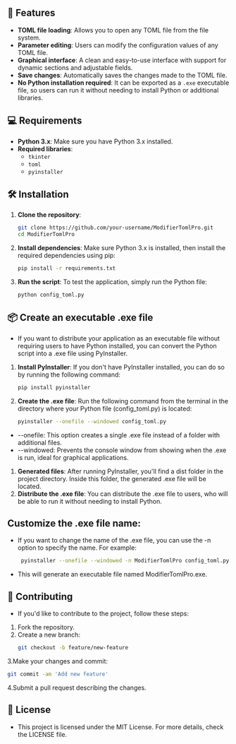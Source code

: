 ## 🚀 Features

- **TOML file loading**: Allows you to open any TOML file from the file system.
- **Parameter editing**: Users can modify the configuration values of any TOML file.
- **Graphical interface**: A clean and easy-to-use interface with support for dynamic sections and adjustable fields.
- **Save changes**: Automatically saves the changes made to the TOML file.
- **No Python installation required**: It can be exported as a `.exe` executable file, so users can run it without needing to install Python or additional libraries.

## 💻 Requirements

- **Python 3.x**: Make sure you have Python 3.x installed.
- **Required libraries**:
  - `tkinter`
  - `toml`
  - `pyinstaller`

## 🛠 Installation

1. **Clone the repository**:
   ```bash
   git clone https://github.com/your-username/ModifierTomlPro.git
   cd ModifierTomlPro

2. **Install dependencies**: Make sure Python 3.x is installed, then install the required dependencies using pip:
   ```bash
   pip install -r requirements.txt

3. **Run the script**: To test the application, simply run the Python file:
   ```bash
   python config_toml.py
   ```
## 📦 Create an executable .exe file


- If you want to distribute your application as an executable file without requiring users to have Python installed, you can convert the Python script into a .exe file using PyInstaller.

1. **Install PyInstaller**: If you don't have PyInstaller installed, you can do so by running the following command:
   ```bash
   pip install pyinstaller

2. **Create the .exe file**: Run the following command from the terminal in the directory where your Python file (config_toml.py) is located:
   ```bash
   pyinstaller --onefile --windowed config_toml.py
   ```
- --onefile: This option creates a single .exe file instead of a folder with additional files.
- --windowed: Prevents the console window from showing when the .exe is run, ideal for graphical applications.
  
1. **Generated files**: After running PyInstaller, you'll find a dist folder in the project directory. Inside this folder, the generated .exe file will be located.
2. **Distribute the .exe file**: You can distribute the .exe file to users, who will be able to run it without needing to install Python.

## Customize the .exe file name:
- If you want to change the name of the .exe file, you can use the -n option to specify the name. For example:
  ```bash
   pyinstaller --onefile --windowed -n ModifierTomlPro config_toml.py
   ```
- This will generate an executable file named ModifierTomlPro.exe.

## 🤝 Contributing

- If you'd like to contribute to the project, follow these steps:
  
1. Fork the repository.
2. Create a new branch:
   ```bash
   git checkout -b feature/new-feature
   ```
3.Make your changes and commit:
   ```bash
   git commit -am 'Add new feature'
   ```
4.Submit a pull request describing the changes.


## 📄 License

- This project is licensed under the MIT License. For more details, check the LICENSE file.


  
   


   

  
